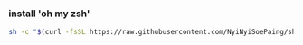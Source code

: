 ### install 'oh my zsh'

```bash
sh -c "$(curl -fsSL https://raw.githubusercontent.com/NyiNyiSoePaing/shell_script/main/install_zsh.sh)"
```